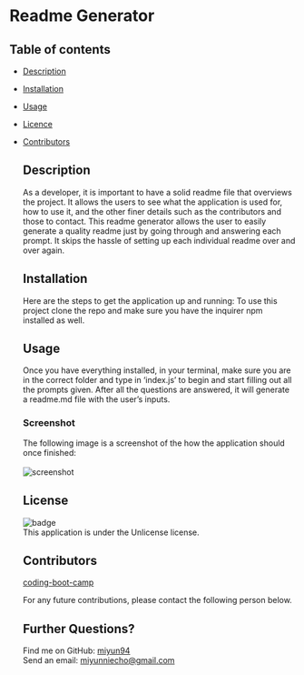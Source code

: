 
  # Readme Generator
  
  ## Table of contents
- [Description](#Description)
- [Installation](#Installation)
- [Usage](#Usage)
- [Licence](#License)
- [Contributors](#Contributors)

  ## Description
  As a developer, it is important to have a solid readme file that overviews the project. It allows the users to see what the application is used for, how to use it, and the other finer details such as the contributors and those to contact. This readme generator allows the user to easily generate a quality readme just by going through and answering each prompt. It skips the hassle of setting up each individual readme over and over again. 


  ## Installation
  Here are the steps to get the application up and running: 
  To use this project clone the repo and make sure you have the inquirer npm installed as well.

  ## Usage
  Once you have everything installed, in your terminal, make sure you are in the correct folder and type in ‘index.js’ to begin and start filling out all the prompts given. After all the questions are answered, it will generate a readme.md file with the user’s inputs. 
  
  ### Screenshot
  The following image is a screenshot of the how the application should once finished:
  <br/>
  <br/>
  ![screenshot](https://user-images.githubusercontent.com/74436613/107901744-4cd6f500-6ef9-11eb-849e-9383496a65ff.png)

  ## License 
  ![badge](https://img.shields.io/badge/license-Unlicense-brightgreen)
  <br/>
  This application is under the Unlicense license. 

  ## Contributors 
  [coding-boot-camp](https://github.com/coding-boot-camp)

  For any future contributions, please contact the following person below. 

  ## Further Questions?
  Find me on GitHub: [miyun94](https://github.com/miyun94)<br/>
  Send an email: miyunniecho@gmail.com
  
